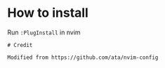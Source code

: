 # How to install

Run `:PlugInstall` in nvim
```
# Credit

Modified from https://github.com/ata/nvim-config

